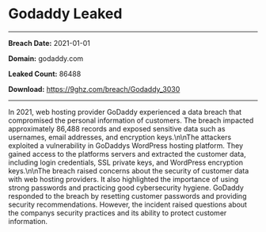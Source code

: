 # Godaddy Leaked

------------
**Breach Date:** 2021-01-01

**Domain:** godaddy.com

**Leaked Count:** 86488

**Download:** https://9ghz.com/breach/Godaddy_3030

------------
In 2021, web hosting provider GoDaddy experienced a data breach that compromised the personal information of customers. The breach impacted approximately 86,488 records and exposed sensitive data such as usernames, email addresses, and encryption keys.\n\nThe attackers exploited a vulnerability in GoDaddys WordPress hosting platform. They gained access to the platforms servers and extracted the customer data, including login credentials, SSL private keys, and WordPress encryption keys.\n\nThe breach raised concerns about the security of customer data with web hosting providers. It also highlighted the importance of using strong passwords and practicing good cybersecurity hygiene. GoDaddy responded to the breach by resetting customer passwords and providing security recommendations. However, the incident raised questions about the companys security practices and its ability to protect customer information.
